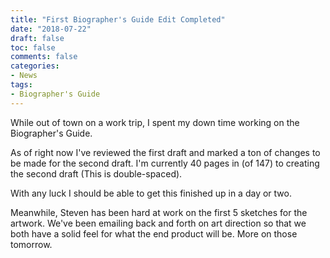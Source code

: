 ```yaml
---
title: "First Biographer's Guide Edit Completed"
date: "2018-07-22"
draft: false
toc: false
comments: false
categories:
- News
tags:
- Biographer's Guide
---
```


While out of town on a work trip, I spent my down time working on the Biographer's Guide.

<!--more-->

As of right now I've reviewed the first draft and marked a ton of changes to be made for the second draft. I'm currently 40 pages in (of 147) to creating the second draft (This is double-spaced).

With any luck I should be able to get this finished up in a day or two.

Meanwhile, Steven has been hard at work on the first 5 sketches for the artwork. We've been emailing back and forth on art direction so that we both have a solid feel for what the end product will be. More on those tomorrow.

